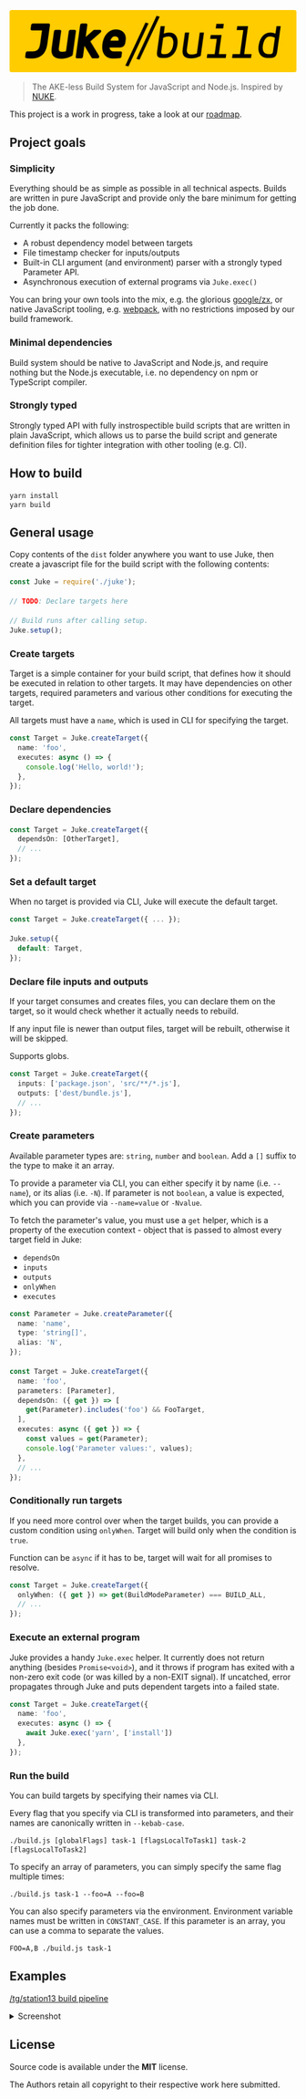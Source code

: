 ![JUKE build](https://github.com/stylemistake/juke-build/blob/master/assets/juke-build.png)

> The AKE-less Build System for JavaScript and Node.js.
> Inspired by [NUKE](https://nuke.build/).

This project is a work in progress, take a look at our
[roadmap](https://github.com/stylemistake/juke-build/projects/1).

## Project goals

### Simplicity

Everything should be as simple as possible in all technical aspects. Builds
are written in pure JavaScript and provide only the bare minimum for getting
the job done.

Currently it packs the following:

- A robust dependency model between targets
- File timestamp checker for inputs/outputs
- Built-in CLI argument (and environment) parser with a strongly typed
Parameter API.
- Asynchronous execution of external programs via `Juke.exec()`

You can bring your own tools into the mix, e.g. the glorious
[google/zx](https://github.com/google/zx), or native JavaScript tooling, e.g.
[webpack](https://webpack.js.org/), with no restrictions imposed by our build
framework.

### Minimal dependencies

Build system should be native to JavaScript and Node.js, and require nothing
but the Node.js executable, i.e. no dependency on npm or TypeScript compiler.

### Strongly typed

Strongly typed API with fully instrospectible build scripts that are written
in plain JavaScript, which allows us to parse the build script and generate
definition files for tighter integration with other tooling (e.g. CI).

## How to build

```
yarn install
yarn build
```

## General usage

Copy contents of the `dist` folder anywhere you want to use Juke, then
create a javascript file for the build script with the following contents:

```ts
const Juke = require('./juke');

// TODO: Declare targets here

// Build runs after calling setup.
Juke.setup();
```

### Create targets

Target is a simple container for your build script, that defines how it should be
executed in relation to other targets. It may have dependencies on other targets,
required parameters and various other conditions for executing the target.

All targets must have a `name`, which is used in CLI for specifying the target.

```ts
const Target = Juke.createTarget({
  name: 'foo',
  executes: async () => {
    console.log('Hello, world!');
  },
});
```

### Declare dependencies

```ts
const Target = Juke.createTarget({
  dependsOn: [OtherTarget],
  // ...
});
```

### Set a default target

When no target is provided via CLI, Juke will execute the default target.

```ts
const Target = Juke.createTarget({ ... });

Juke.setup({
  default: Target,
});
```

### Declare file inputs and outputs

If your target consumes and creates files, you can declare them on the target,
so it would check whether it actually needs to rebuild.

If any input file is newer than output files, target will be rebuilt, otherwise
it will be skipped.

Supports globs.

```ts
const Target = Juke.createTarget({
  inputs: ['package.json', 'src/**/*.js'],
  outputs: ['dest/bundle.js'],
  // ...
});
```

### Create parameters

Available parameter types are: `string`, `number` and `boolean`.
Add a `[]` suffix to the type to make it an array.

To provide a parameter via CLI, you can either specify it by name
(i.e. `--name`), or its alias (i.e. `-N`). If parameter is not `boolean`,
a value is expected, which you can provide via `--name=value` or `-Nvalue`.

To fetch the parameter's value, you must use a `get` helper, which is a
property of the execution context - object that is passed to almost every
target field in Juke:

- `dependsOn`
- `inputs`
- `outputs`
- `onlyWhen`
- `executes`

```ts
const Parameter = Juke.createParameter({
  name: 'name',
  type: 'string[]',
  alias: 'N',
});

const Target = Juke.createTarget({
  name: 'foo',
  parameters: [Parameter],
  dependsOn: ({ get }) => [
    get(Parameter).includes('foo') && FooTarget,
  ],
  executes: async ({ get }) => {
    const values = get(Parameter);
    console.log('Parameter values:', values);
  },
  // ...
});
```

### Conditionally run targets

If you need more control over when the target builds, you can provide a custom
condition using `onlyWhen`. Target will build only when the condition is
`true`.

Function can be `async` if it has to be, target will wait for all promises to
resolve.

```ts
const Target = Juke.createTarget({
  onlyWhen: ({ get }) => get(BuildModeParameter) === BUILD_ALL,
  // ...
});
```

### Execute an external program

Juke provides a handy `Juke.exec` helper. It currently does not return
anything (besides `Promise<void>`), and it throws if program has exited
with a non-zero exit code (or was killed by a non-EXIT signal). If uncatched,
error propagates through Juke and puts dependent targets into a failed state.

```ts
const Target = Juke.createTarget({
  name: 'foo',
  executes: async () => {
    await Juke.exec('yarn', ['install'])
  },
});
```

### Run the build

You can build targets by specifying their names via CLI.

Every flag that you specify via CLI is transformed into parameters, and their
names are canonically written in `--kebab-case`.

```
./build.js [globalFlags] task-1 [flagsLocalToTask1] task-2 [flagsLocalToTask2]
```

To specify an array of parameters, you can simply specify the same flag
multiple times:

```
./build.js task-1 --foo=A --foo=B
```

You can also specify parameters via the environment. Environment variable
names must be written in `CONSTANT_CASE`. If this parameter is an array,
you can use a comma to separate the values.

```
FOO=A,B ./build.js task-1
```

## Examples

[/tg/station13 build pipeline](https://github.com/tgstation/tgstation/blob/master/tools/build/build.js)

<details>
  <summary>Screenshot</summary>
  <img alt="image" src="https://user-images.githubusercontent.com/1516236/123164088-26166580-d47b-11eb-9b03-b048274a4499.png">
</details>

## License

Source code is available under the **MIT** license.

The Authors retain all copyright to their respective work here submitted.
